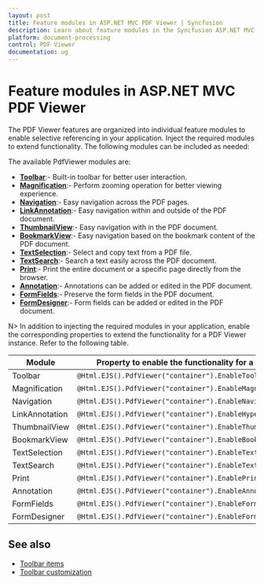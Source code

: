```yaml
---
layout: post
title: Feature modules in ASP.NET MVC PDF Viewer | Syncfusion
description: Learn about feature modules in the Syncfusion ASP.NET MVC PDF Viewer component and how to enable them.
platform: document-processing
control: PDF Viewer
documentation: ug
---
```



# Feature modules in ASP.NET MVC PDF Viewer

The PDF Viewer features are organized into individual feature modules to enable selective referencing in your application. Inject the required modules to extend functionality. The following modules can be included as needed:

The available PdfViewer modules are:

* [**Toolbar**](./toolbar-customization):- Built-in toolbar for better user interaction.
* [**Magnification**](./magnification.md):- Perform zooming operation for better viewing experience.
* [**Navigation**](./interactive-pdf-navigation/page-navigation.md):- Easy navigation across the PDF pages.
* [**LinkAnnotation**](./interactive-pdf-navigation/table-of-content-navigation.md):- Easy navigation within and outside of the PDF document.
* [**ThumbnailView**](./interactive-pdf-navigation/page-thumbnail-navigation.md):- Easy navigation with in the PDF document.
* [**BookmarkView**](./interactive-pdf-navigation/bookmark-navigation.md):- Easy navigation based on the bookmark content of the PDF document.
* [**TextSelection**](./textselection.md):- Select and copy text from a PDF file.
* [**TextSearch**](./text-search.md):- Search a text easily across the PDF document.
* [**Print**](./print.md):- Print the entire document or a specific page directly from the browser.
* [**Annotation**](./annotation/text-markup-annotation.md):- Annotations can be added or edited in the PDF document.
* [**FormFields**](./form-designer/create-programmatically.md):- Preserve the form fields in the PDF document.
* [**FormDesigner**](./form-designer/create-programmatically.md):- Form fields can be added or edited in the PDF document.

N> In addition to injecting the required modules in your application, enable the corresponding properties to extend the functionality for a PDF Viewer instance. Refer to the following table.

| Module | Property to enable the functionality for a PDF Viewer instance |
|---|---|
|Toolbar|`@Html.EJS().PdfViewer("container").EnableToolbar(true).Render()`|
|Magnification|`@Html.EJS().PdfViewer("container").EnableMagnification(true).Render()`|
|Navigation|`@Html.EJS().PdfViewer("container").EnableNavigation(true).Render()`|
|LinkAnnotation|`@Html.EJS().PdfViewer("container").EnableHyperlink(true).Render()`|
|ThumbnailView|`@Html.EJS().PdfViewer("container").EnableThumbnail(true).Render()`|
|BookmarkView|`@Html.EJS().PdfViewer("container").EnableBookmark(true).Render()`|
|TextSelection|`@Html.EJS().PdfViewer("container").EnableTextSelection(true).Render()`|
|TextSearch|`@Html.EJS().PdfViewer("container").EnableTextSearch(true).Render()`|
|Print|`@Html.EJS().PdfViewer("container").EnablePrint(true).Render()`|
|Annotation|`@Html.EJS().PdfViewer("container").EnableAnnotation(true).Render()`|
|FormFields|`@Html.EJS().PdfViewer("container").EnableFormFields(true).Render()`|
|FormDesigner|`@Html.EJS().PdfViewer("container").EnableFormDesigner(true).Render()`|

## See also

* [Toolbar items](./toolbar)
* [Toolbar customization](./how-to/toolbar_customization)
